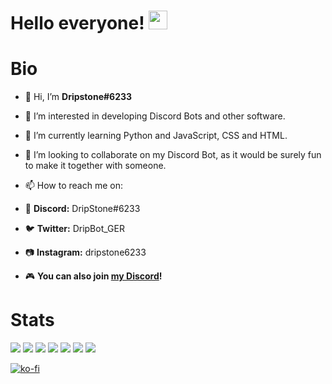 # Hello everyone! <img src="https://raw.githubusercontent.com/MartinHeinz/MartinHeinz/master/wave.gif" width="30px">



# Bio
- 👋 Hi, I’m **Dripstone#6233**
- 👀 I’m interested in developing Discord Bots and other software.
- 🌱 I’m currently learning Python and JavaScript, CSS and HTML.
- 💞️ I’m looking to collaborate on my Discord Bot, as it would be surely fun to make it together with someone.
- 📫 How to reach me on:
- 🔗 **Discord:** DripStone#6233
- 🐦 **Twitter:** DripBot_GER
- 📷 **Instagram:** dripstone6233

- 🎮 **You can also join [my Discord](https://gameunity.gq/join-us.html)!**

# Stats
<img src="https://img.shields.io/badge/OS-Windows-9cf?logo=windows">
<img src="https://img.shields.io/badge/IDE-VSCode-blue?logo=visualstudiocode">
<img src="https://img.shields.io/badge/Code-JavaScript-yellow?logo=javascript">
<img src="https://img.shields.io/badge/Code-Python-informational?logo=python">
<img src="https://img.shields.io/badge/Code-HTML5-important?logo=html5">
<img src="https://img.shields.io/badge/Code-CSS3-blueviolet?logo=css3">
<img src="https://img.shields.io/badge/Hosting-TexClouds-red?logo=sitepoint">

[![ko-fi](https://ko-fi.com/img/githubbutton_sm.svg)](https://ko-fi.com/G2G3BEBL5)
